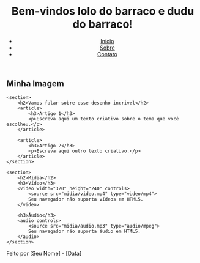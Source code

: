 
<header>
    <h1>Bem-vindos lolo do barraco e dudu do barraco!</h1>
    <nav>
        <ul>
            <li><a href="#">Início</a></li>
            <li><a href="#">Sobre</a></li>
            <li><a href="#">Contato</a></li>
        </ul>
    </nav>
</header>

<main>
    <section>
        <h2>Minha Imagem</h2>
        <imghttps://www.google.com/url?sa=i&url=https%3A%2F%2Fwww.netflix.com%2Fcl-en%2Ftitle%2F81018563&psig=AOvVaw3oyK77ighZX8XUmsHZ1pjo&ust=1757522912786000&source=images&cd=vfe&opi=89978449&ved=0CBUQjRxqFwoTCICB4Z2RzI8DFQAAAAAdAAAAABAE>
    </section>

    <section>
        <h2>Vamos falar sobre esse desenho incrivel</h2>
        <article>
            <h3>Artigo 1</h3>
            <p>Escreva aqui um texto criativo sobre o tema que você escolheu.</p>
        </article>

        <article>
            <h3>Artigo 2</h3>
            <p>Escreva aqui outro texto criativo.</p>
        </article>
    </section>

    <section>
        <h2>Mídia</h2>
        <h3>Vídeo</h3>
        <video width="320" height="240" controls>
            <source src="midia/video.mp4" type="video/mp4">
            Seu navegador não suporta vídeos em HTML5.
        </video>

        <h3>Áudio</h3>
        <audio controls>
            <source src="midia/audio.mp3" type="audio/mpeg">
            Seu navegador não suporta áudio em HTML5.
        </audio>
    </section>
</main>

<footer>
    <p>Feito por [Seu Nome] - [Data]</p>
</footer>
